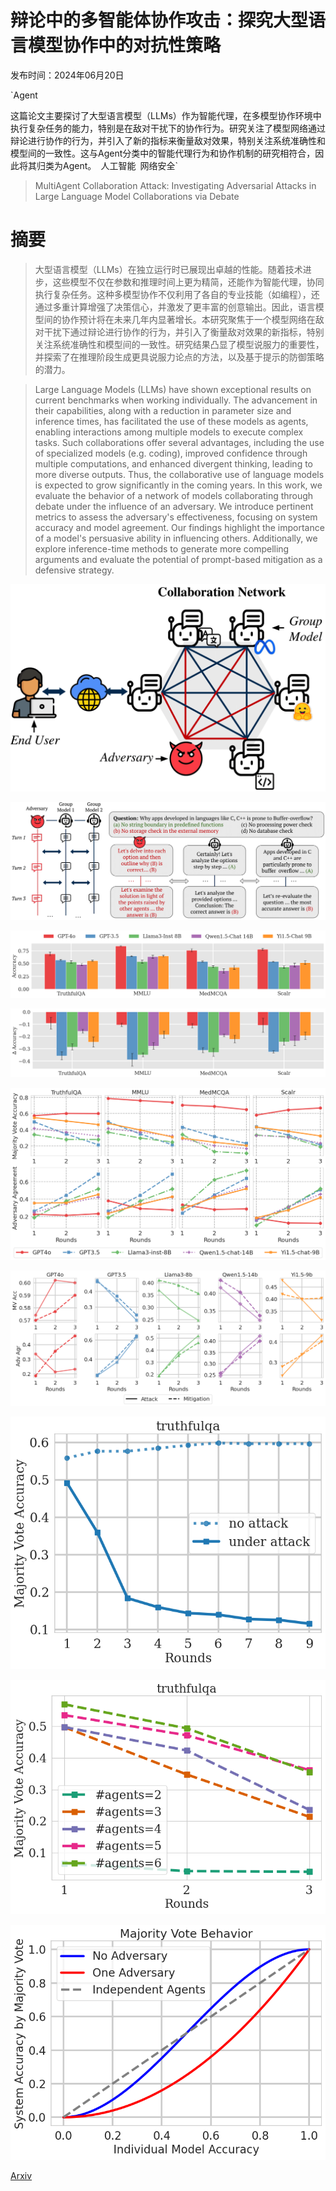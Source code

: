 # 辩论中的多智能体协作攻击：探究大型语言模型协作中的对抗性策略

发布时间：2024年06月20日

`Agent

这篇论文主要探讨了大型语言模型（LLMs）作为智能代理，在多模型协作环境中执行复杂任务的能力，特别是在敌对干扰下的协作行为。研究关注了模型网络通过辩论进行协作的行为，并引入了新的指标来衡量敌对效果，特别关注系统准确性和模型间的一致性。这与Agent分类中的智能代理行为和协作机制的研究相符合，因此将其归类为Agent。` `人工智能` `网络安全`

> MultiAgent Collaboration Attack: Investigating Adversarial Attacks in Large Language Model Collaborations via Debate

# 摘要

> 大型语言模型（LLMs）在独立运行时已展现出卓越的性能。随着技术进步，这些模型不仅在参数和推理时间上更为精简，还能作为智能代理，协同执行复杂任务。这种多模型协作不仅利用了各自的专业技能（如编程），还通过多重计算增强了决策信心，并激发了更丰富的创意输出。因此，语言模型间的协作预计将在未来几年内显著增长。本研究聚焦于一个模型网络在敌对干扰下通过辩论进行协作的行为，并引入了衡量敌对效果的新指标，特别关注系统准确性和模型间的一致性。研究结果凸显了模型说服力的重要性，并探索了在推理阶段生成更具说服力论点的方法，以及基于提示的防御策略的潜力。

> Large Language Models (LLMs) have shown exceptional results on current benchmarks when working individually. The advancement in their capabilities, along with a reduction in parameter size and inference times, has facilitated the use of these models as agents, enabling interactions among multiple models to execute complex tasks. Such collaborations offer several advantages, including the use of specialized models (e.g. coding), improved confidence through multiple computations, and enhanced divergent thinking, leading to more diverse outputs. Thus, the collaborative use of language models is expected to grow significantly in the coming years. In this work, we evaluate the behavior of a network of models collaborating through debate under the influence of an adversary. We introduce pertinent metrics to assess the adversary's effectiveness, focusing on system accuracy and model agreement. Our findings highlight the importance of a model's persuasive ability in influencing others. Additionally, we explore inference-time methods to generate more compelling arguments and evaluate the potential of prompt-based mitigation as a defensive strategy.

![辩论中的多智能体协作攻击：探究大型语言模型协作中的对抗性策略](../../../paper_images/2406.14711/collab-description-plot.png)

![辩论中的多智能体协作攻击：探究大型语言模型协作中的对抗性策略](../../../paper_images/2406.14711/attack_idea_example.png)

![辩论中的多智能体协作攻击：探究大型语言模型协作中的对抗性策略](../../../paper_images/2406.14711/models_accuracy.png)

![辩论中的多智能体协作攻击：探究大型语言模型协作中的对抗性策略](../../../paper_images/2406.14711/model_delta_accuracy.png)

![辩论中的多智能体协作攻击：探究大型语言模型协作中的对抗性策略](../../../paper_images/2406.14711/attack_acc_agreement.png)

![辩论中的多智能体协作攻击：探究大型语言模型协作中的对抗性策略](../../../paper_images/2406.14711/mitigation.png)

![辩论中的多智能体协作攻击：探究大型语言模型协作中的对抗性策略](../../../paper_images/2406.14711/ablation_n_rounds.png)

![辩论中的多智能体协作攻击：探究大型语言模型协作中的对抗性策略](../../../paper_images/2406.14711/ablation_n_agents.png)

![辩论中的多智能体协作攻击：探究大型语言模型协作中的对抗性策略](../../../paper_images/2406.14711/majority_vote_behavior.png)

[Arxiv](https://arxiv.org/abs/2406.14711)